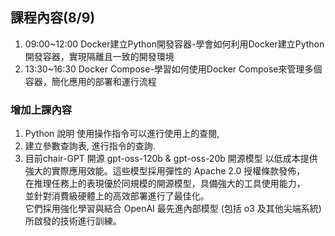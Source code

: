 ## 課程內容(8/9)
1. 09:00~12:00 Docker建立Python開發容器-學會如何利用Docker建立Python開發容器，實現隔離且一致的開發環境
2. 13:30~16:30  Docker Compose-學習如何使用Docker Compose來管理多個容器，簡化應用的部署和運行流程

### 增加上課內容
1. Python 說明 使用操作指令可以進行使用上的查閱,
2. 建立參數查詢表, 進行指令的查詢.
3. 目前chair-GPT 開源 gpt-oss-120b & gpt-oss-20b 開源模型
以低成本提供強大的實際應用效能。這些模型採用彈性的 Apache 2.0 授權條款發佈，\
在推理任務上的表現優於同規模的開源模型，具備強大的工具使用能力，\
並針對消費級硬體上的高效部署進行了最佳化。\
它們採用強化學習與結合 OpenAI 最先進內部模型 (包括 o3 及其他尖端系統) \
所啟發的技術進行訓練。
